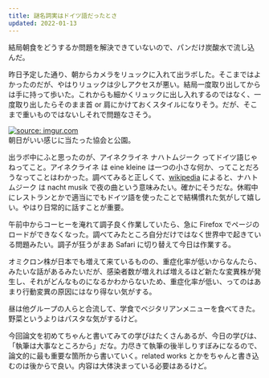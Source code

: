 ```yaml
---
title: 謎名詞実はドイツ語だったとさ
updated: 2022-01-13
---
```


結局朝食をどうするか問題を解決できていないので、パンだけ炭酸水で流し込んだ。

昨日予定した通り、朝からカメラをリュックに入れて出ラボした。そこまではよかったのだが、やはりリュックは少しアクセスが悪い。結局一度取り出してからは手に持って歩いた。これからも細かくリュックに出し入れするのではなく、一度取り出したらそのまま首 or 肩にかけておくスタイルになりそう。だが、そこまで重いものではないしそれで問題なさそう。

<a href="https://imgur.com/xHGNMqR"><img src="https://i.imgur.com/xHGNMqR.png" title="source: imgur.com" /></a>  
朝日がいい感じに当たった協会と公園。

出ラボ中にふと思ったのが、アイネクライネ ナハトムジーク ってドイツ語じゃねってこと。アイネクライネ は eine kleine は一つの小さな何か、ってことだろうなってことはわかった。調べてみると正しくて、[wikipedia](https://ja.wikipedia.org/wiki/アイネ・クライネ・ナハトムジーク) によると、ナハトムジーク は nacht musik で夜の曲という意味みたい。確かにそうだな。休暇中にレストランとかで適当にでもドイツ語を使ったことで結構慣れた気がして嬉しい。やはり日常的に話すことが重要。

午前中からコーヒーを淹れて調子良く作業していたら、急に Firefox でページのロードができなくなった。調べてみたところ自分だけではなく世界中で起きている問題みたい。調子が狂うがまあ Safari に切り替えて今日は作業する。

オミクロン株が日本でも増えて来ているものの、重症化率が低いからなんたら、みたいな話があるみたいだが、感染者数が増えれば増えるほど新たな変異株が発生し、それがどんなものになるかわからないため、重症化率が低い、ってのはあまり行動変異の原因にはなり得ない気がする。

昼は他グループの人らと合流して、学食でベジタリアンメニューを食べてきた。野菜というよりはパスタな気がするけど。

今回論文を初めてちゃんと書いてみての学びはたくさんあるが、今日の学びは、「執筆は大事なところから」だな。力尽きて執筆の後半しりすぼみになるので、論文的に最も重要な箇所から書いていく。related works とかをちゃんと書き込むのは後からで良い。内容は大体決まっている必要はあるけど。
